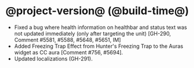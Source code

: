 # @project-version@ (@build-time@)

* Fixed a bug where health information on healthbar and status text was not updated immediately (only after targeting the unit) [GH-290, Comment #5581, #5588, #5648, #5651, IM]
* Added Freezing Trap Effect from Hunter's Freezing Trap to the Auras widget as CC aura [Comment #756, #5694].
* Updated localizations (GH-291).